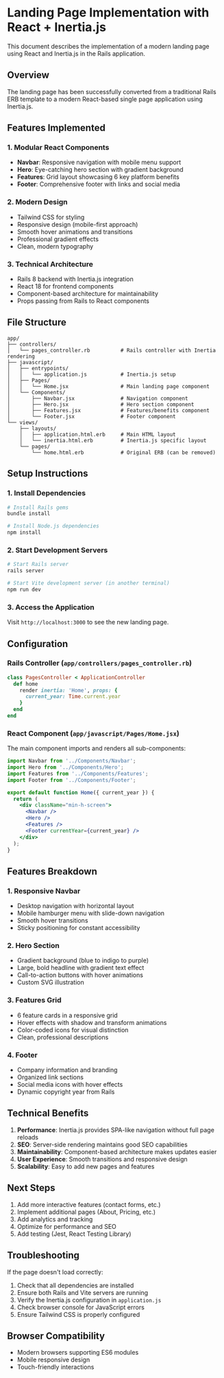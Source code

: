 # Landing Page Implementation with React + Inertia.js

This document describes the implementation of a modern landing page using React and Inertia.js in the Rails application.

## Overview

The landing page has been successfully converted from a traditional Rails ERB template to a modern React-based single page application using Inertia.js.

## Features Implemented

### 1. Modular React Components
- **Navbar**: Responsive navigation with mobile menu support
- **Hero**: Eye-catching hero section with gradient background
- **Features**: Grid layout showcasing 6 key platform benefits
- **Footer**: Comprehensive footer with links and social media

### 2. Modern Design
- Tailwind CSS for styling
- Responsive design (mobile-first approach)
- Smooth hover animations and transitions
- Professional gradient effects
- Clean, modern typography

### 3. Technical Architecture
- Rails 8 backend with Inertia.js integration
- React 18 for frontend components
- Component-based architecture for maintainability
- Props passing from Rails to React components

## File Structure

```
app/
├── controllers/
│   └── pages_controller.rb          # Rails controller with Inertia rendering
├── javascript/
│   ├── entrypoints/
│   │   └── application.js           # Inertia.js setup
│   ├── Pages/
│   │   └── Home.jsx                 # Main landing page component
│   └── Components/
│       ├── Navbar.jsx               # Navigation component
│       ├── Hero.jsx                 # Hero section component
│       ├── Features.jsx             # Features/benefits component
│       └── Footer.jsx               # Footer component
└── views/
    ├── layouts/
    │   ├── application.html.erb     # Main HTML layout
    │   └── inertia.html.erb         # Inertia.js specific layout
    └── pages/
        └── home.html.erb            # Original ERB (can be removed)
```

## Setup Instructions

### 1. Install Dependencies

```bash
# Install Rails gems
bundle install

# Install Node.js dependencies
npm install
```

### 2. Start Development Servers

```bash
# Start Rails server
rails server

# Start Vite development server (in another terminal)
npm run dev
```

### 3. Access the Application

Visit `http://localhost:3000` to see the new landing page.

## Configuration

### Rails Controller (`app/controllers/pages_controller.rb`)

```ruby
class PagesController < ApplicationController
  def home
    render inertia: 'Home', props: {
      current_year: Time.current.year
    }
  end
end
```

### React Component (`app/javascript/Pages/Home.jsx`)

The main component imports and renders all sub-components:

```jsx
import Navbar from '../Components/Navbar';
import Hero from '../Components/Hero';
import Features from '../Components/Features';
import Footer from '../Components/Footer';

export default function Home({ current_year }) {
  return (
    <div className="min-h-screen">
      <Navbar />
      <Hero />
      <Features />
      <Footer currentYear={current_year} />
    </div>
  );
}
```

## Features Breakdown

### 1. Responsive Navbar
- Desktop navigation with horizontal layout
- Mobile hamburger menu with slide-down navigation
- Smooth hover transitions
- Sticky positioning for constant accessibility

### 2. Hero Section
- Gradient background (blue to indigo to purple)
- Large, bold headline with gradient text effect
- Call-to-action buttons with hover animations
- Custom SVG illustration

### 3. Features Grid
- 6 feature cards in a responsive grid
- Hover effects with shadow and transform animations
- Color-coded icons for visual distinction
- Clean, professional descriptions

### 4. Footer
- Company information and branding
- Organized link sections
- Social media icons with hover effects
- Dynamic copyright year from Rails

## Technical Benefits

1. **Performance**: Inertia.js provides SPA-like navigation without full page reloads
2. **SEO**: Server-side rendering maintains good SEO capabilities
3. **Maintainability**: Component-based architecture makes updates easier
4. **User Experience**: Smooth transitions and responsive design
5. **Scalability**: Easy to add new pages and features

## Next Steps

1. Add more interactive features (contact forms, etc.)
2. Implement additional pages (About, Pricing, etc.)
3. Add analytics and tracking
4. Optimize for performance and SEO
5. Add testing (Jest, React Testing Library)

## Troubleshooting

If the page doesn't load correctly:

1. Check that all dependencies are installed
2. Ensure both Rails and Vite servers are running
3. Verify the Inertia.js configuration in `application.js`
4. Check browser console for JavaScript errors
5. Ensure Tailwind CSS is properly configured

## Browser Compatibility

- Modern browsers supporting ES6 modules
- Mobile responsive design
- Touch-friendly interactions